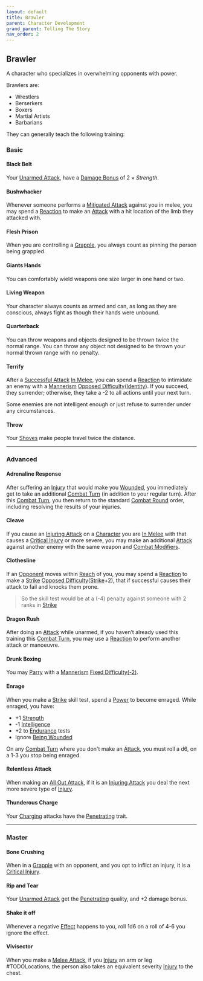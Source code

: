 ```yaml
---
layout: default
title: Brawler
parent: Character Development
grand_parent: Telling The Story
nav_order: 2
---
```

## Brawler
A character who specializes in overwhelming opponents with power.

Brawlers are: 
* Wrestlers
* Berserkers
* Boxers
* Martial Artists
* Barbarians

They can generally teach the following training:

### Basic

#### Black Belt
Your [Unarmed Attack](Terminology#Unarmed%20Attack), have a [Damage Bonus](Weapons#Damage%20Bonus) of $2 \times Strength$. 

#### Bushwhacker
Whenever someone performs a [Mitigated Attack](Terminology#Mitigated%20Attack) against you in melee, you may spend a [Reaction](Terminology#Reaction) to make an [Attack](Terminology#Attack) with a hit location of the limb they attacked with.

#### Flesh Prison
When you are controlling a [Grapple](Special-Combat-Actions#grapple), you always count as pinning the person being grappled.

#### Giants Hands
You can comfortably wield weapons one size larger in one hand or two.

#### Living Weapon
Your character always counts as armed and can, as long as they are conscious, always fight as though their hands were unbound.

#### Quarterback
You can throw weapons and objects designed to be thrown twice the normal range. You can throw any object not designed to be thrown your normal thrown range with no penalty.

#### Terrify
After a [Successful Attack](Terminology#Successful%20Attack) [In Melee](Terminology#In%20Melee), you can spend a [Reaction](Terminology#Reaction) to intimidate an enemy with a [Mannerism](Communication#Mannerism) [Opposed Difficulty](Skills#Opposed%20Difficulty)([Identity](Spirit#Identity)). If you succeed, they surrender; otherwise, they take a -2 to all actions until your next turn.

Some enemies are not intelligent enough or just refuse to surrender under any circumstances.
#### Throw
Your [Shoves](Special-Combat-Actions#Shove) make people travel twice the distance.



---

### Advanced

#### Adrenaline Response
After suffering an [Injury](Injury) that would make you [Wounded](Injury#Wounded), you immediately get to take an additional [Combat Turn](Terminology#Combat%20Turn) (in addition to your regular turn). After this [Combat Turn](Terminology#Combat%20Turn), you then return to the standard [Combat Round](Terminology#Combat%20Round) order, including resolving the results of your injuries.

#### Cleave
If you cause an [Injuring Attack](Terminology#Injuring%20Attack) on a [Character](Terminology#Character) you are [In Melee](Terminology#In%20Melee) with that causes a [Critical Injury](Injury#Critical%20Injury) or more severe, you may make an additional [Attack](Terminology#Attack) against another enemy with the same weapon and [Combat Modifiers](Attacks#Combat%20Modifiers).

#### Clothesline
If an [Opponent](Terminology#Opponent) moves within [Reach](Movement#Reach) of you, you may spend a [Reaction](Terminology#Reaction) to make a [Strike](Strength#Strike) [Opposed Difficulty](Skills#Opposed%20Difficulty)([Strike](Strength#Strike)+2), that if successful causes their attack to fail and knocks them prone.

> So the skill test would be at a (-4) penalty against someone with 2 ranks in [Strike](Strength#Strike)

#### Dragon Rush
After doing an [Attack](Terminology#Attack) while unarmed, if you haven’t already used this training this [Combat Turn](Terminology#Combat%20Turn), you may use a [Reaction](Terminology#Reaction) to perform another attack or manoeuvre.

#### Drunk Boxing
You may [Parry](Special-Combat-Actions#Parry) with a [Mannerism](Communication#Mannerism) [Fixed Difficulty(-2)](Skills#Fixed%20Difficulty).

#### Enrage
When you make a [Strike](Strength#Strike) skill test, spend a [Power](Stats#Power) to become enraged. While enraged, you have: 
* +1 [Strength](Strength)
* -1 [Intelligence](Intelligence)
* +2 to [Endurance](Strength#Endurance) tests
* Ignore [Being Wounded](Injury#Wounded)

On any [Combat Turn](Terminology#Combat%20Turn) where you don't make an [Attack](Terminology#Attack), you must roll a d6, on a 1-3 you stop being enraged.

#### Relentless Attack
When making an [All Out Attack](Reacting-To-Attacks#All%20Out%20Attack), if it is an [Injuring Attack](Terminology#Injuring%20Attack) you deal the next more severe type of [Injury](Injury#Injury).

#### Thunderous Charge
Your [Charging](Attack-Bonuses#Charging) attacks have the [Penetrating](Weapon-Traits#Penetrating) trait.

---

### Master

#### Bone Crushing
When in a [Grapple](Special-Combat-Actions#grapple) with an opponent, and you opt to inflict an injury, it is a [Critical Injury](Injury#Critical%20Injury).

#### Rip and Tear
Your [Unarmed Attack](Terminology#Unarmed%20Attack) get the [Penetrating](Weapon-Traits#Penetrating) quality, and +2 damage bonus.

#### Shake it off
Whenever a negative [Effect](Effects) happens to you, roll 1d6 on a roll of 4-6 you ignore the effect.
#### Vivisector
When you make a [Melee Attack](Terminology#Melee%20Attack), if you [Injury](Injury) an arm or leg #TODOLocations, the person also takes an equivalent severity [Injury](Injury) to the chest.

